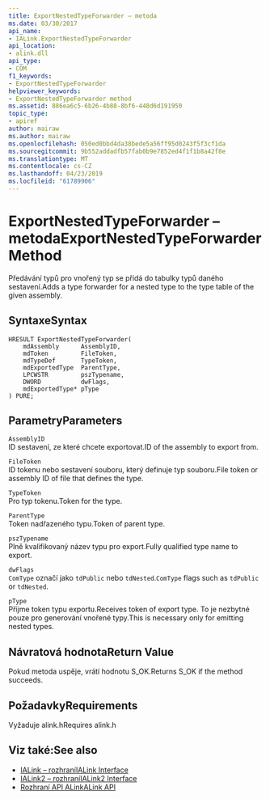 ```yaml
---
title: ExportNestedTypeForwarder – metoda
ms.date: 03/30/2017
api_name:
- IALink.ExportNestedTypeForwarder
api_location:
- alink.dll
api_type:
- COM
f1_keywords:
- ExportNestedTypeForwarder
helpviewer_keywords:
- ExportNestedTypeForwarder method
ms.assetid: 886ea6c5-6b26-4b88-8bf6-448d6d191950
topic_type:
- apiref
author: mairaw
ms.author: mairaw
ms.openlocfilehash: 050ed0bbd4da38bede5a56ff95d0243f5f3cf1da
ms.sourcegitcommit: 9b552addadfb57fab0b9e7852ed4f1f1b8a42f8e
ms.translationtype: MT
ms.contentlocale: cs-CZ
ms.lasthandoff: 04/23/2019
ms.locfileid: "61789906"
---
```

# <a name="exportnestedtypeforwarder-method"></a><span data-ttu-id="ae39a-102">ExportNestedTypeForwarder – metoda</span><span class="sxs-lookup"><span data-stu-id="ae39a-102">ExportNestedTypeForwarder Method</span></span>
<span data-ttu-id="ae39a-103">Předávání typů pro vnořený typ se přidá do tabulky typů daného sestavení.</span><span class="sxs-lookup"><span data-stu-id="ae39a-103">Adds a type forwarder for a nested type to the type table of the given assembly.</span></span>  
  
## <a name="syntax"></a><span data-ttu-id="ae39a-104">Syntaxe</span><span class="sxs-lookup"><span data-stu-id="ae39a-104">Syntax</span></span>  
  
```  
HRESULT ExportNestedTypeForwarder(  
    mdAssembly      AssemblyID,  
    mdToken         FileToken,  
    mdTypeDef       TypeToken,  
    mdExportedType  ParentType,  
    LPCWSTR         pszTypename,  
    DWORD           dwFlags,  
    mdExportedType* pType  
) PURE;  
```  
  
## <a name="parameters"></a><span data-ttu-id="ae39a-105">Parametry</span><span class="sxs-lookup"><span data-stu-id="ae39a-105">Parameters</span></span>  
 `AssemblyID`  
 <span data-ttu-id="ae39a-106">ID sestavení, ze které chcete exportovat.</span><span class="sxs-lookup"><span data-stu-id="ae39a-106">ID of the assembly to export from.</span></span>  
  
 `FileToken`  
 <span data-ttu-id="ae39a-107">ID tokenu nebo sestavení souboru, který definuje typ souboru.</span><span class="sxs-lookup"><span data-stu-id="ae39a-107">File token or assembly ID of file that defines the type.</span></span>  
  
 `TypeToken`  
 <span data-ttu-id="ae39a-108">Pro typ tokenu.</span><span class="sxs-lookup"><span data-stu-id="ae39a-108">Token for the type.</span></span>  
  
 `ParentType`  
 <span data-ttu-id="ae39a-109">Token nadřazeného typu.</span><span class="sxs-lookup"><span data-stu-id="ae39a-109">Token of parent type.</span></span>  
  
 `pszTypename`  
 <span data-ttu-id="ae39a-110">Plně kvalifikovaný název typu pro export.</span><span class="sxs-lookup"><span data-stu-id="ae39a-110">Fully qualified type name to export.</span></span>  
  
 `dwFlags`  
 <span data-ttu-id="ae39a-111">`ComType` označí jako `tdPublic` nebo `tdNested`.</span><span class="sxs-lookup"><span data-stu-id="ae39a-111">`ComType` flags such as `tdPublic` or `tdNested`.</span></span>  
  
 `pType`  
 <span data-ttu-id="ae39a-112">Přijme token typu exportu.</span><span class="sxs-lookup"><span data-stu-id="ae39a-112">Receives token of export type.</span></span> <span data-ttu-id="ae39a-113">To je nezbytné pouze pro generování vnořené typy.</span><span class="sxs-lookup"><span data-stu-id="ae39a-113">This is necessary only for emitting nested types.</span></span>  
  
## <a name="return-value"></a><span data-ttu-id="ae39a-114">Návratová hodnota</span><span class="sxs-lookup"><span data-stu-id="ae39a-114">Return Value</span></span>  
 <span data-ttu-id="ae39a-115">Pokud metoda uspěje, vrátí hodnotu S_OK.</span><span class="sxs-lookup"><span data-stu-id="ae39a-115">Returns S_OK if the method succeeds.</span></span>  
  
## <a name="requirements"></a><span data-ttu-id="ae39a-116">Požadavky</span><span class="sxs-lookup"><span data-stu-id="ae39a-116">Requirements</span></span>  
 <span data-ttu-id="ae39a-117">Vyžaduje alink.h</span><span class="sxs-lookup"><span data-stu-id="ae39a-117">Requires alink.h</span></span>  
  
## <a name="see-also"></a><span data-ttu-id="ae39a-118">Viz také:</span><span class="sxs-lookup"><span data-stu-id="ae39a-118">See also</span></span>

- [<span data-ttu-id="ae39a-119">IALink – rozhraní</span><span class="sxs-lookup"><span data-stu-id="ae39a-119">IALink Interface</span></span>](../../../../docs/framework/unmanaged-api/alink/ialink-interface.md)
- [<span data-ttu-id="ae39a-120">IALink2 – rozhraní</span><span class="sxs-lookup"><span data-stu-id="ae39a-120">IALink2 Interface</span></span>](../../../../docs/framework/unmanaged-api/alink/ialink2-interface.md)
- [<span data-ttu-id="ae39a-121">Rozhraní API ALink</span><span class="sxs-lookup"><span data-stu-id="ae39a-121">ALink API</span></span>](../../../../docs/framework/unmanaged-api/alink/index.md)
